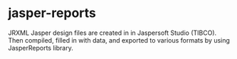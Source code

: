 # jasper-reports
JRXML Jasper design files are created in in Jaspersoft Studio (TIBCO). 
Then compiled, filled in with data, and exported to various formats by using JasperReports library.
